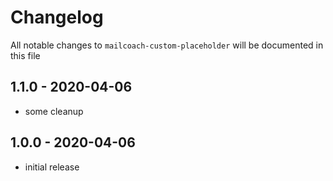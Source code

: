 # Changelog

All notable changes to `mailcoach-custom-placeholder` will be documented in this file

## 1.1.0 - 2020-04-06
- some cleanup

## 1.0.0 - 2020-04-06
- initial release
